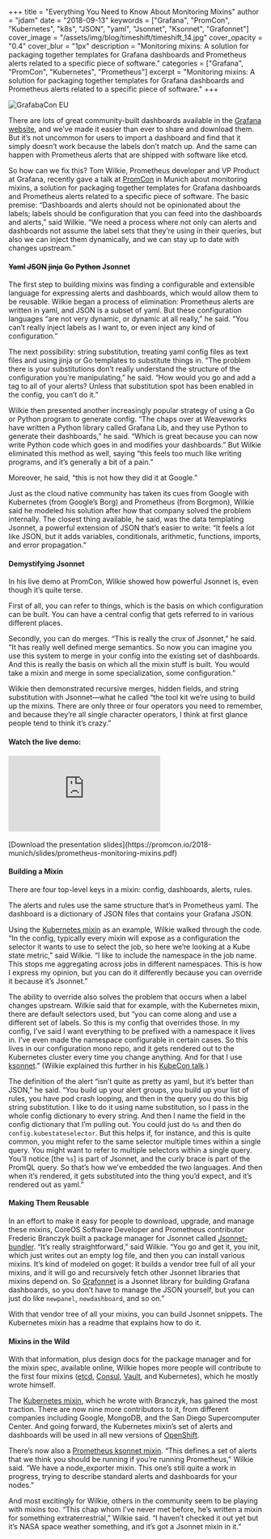 +++
title = "Everything You Need to Know About Monitoring Mixins"
author = "jdam"
date = "2018-09-13"
keywords = ["Grafana", "PromCon", "Kubernetes", "k8s", "JSON", "yaml", "Jsonnet", "Ksonnet", "Grafonnet"]
cover_image = "/assets/img/blog/timeshift/timeshift_14.jpg"
cover_opacity = "0.4"
cover_blur = "1px"
description = "Monitoring mixins: A solution for packaging together templates for Grafana dashboards and Prometheus alerts related to a specific piece of software."
categories = ["Grafana", "PromCon", "Kubernetes", "Prometheus"]
excerpt = "Monitoring mixins: A solution for packaging together templates for Grafana dashboards and Prometheus alerts related to a specific piece of software."
+++

![GrafabaCon EU](/assets/img/blog/tom_mixins_promcon.jpg)

There are lots of great community-built dashboards available in the [Grafana website](https://grafana.com/dashboards), and we’ve made it easier than ever to share and download them. But it’s not uncommon for users to import a dashboard and find that it simply doesn’t work because the labels don’t match up. And the same can happen with Prometheus alerts that are shipped with software like etcd.

So how can we fix this? Tom Wilkie, Prometheus developer and VP Product at Grafana, recently gave a talk at [PromCon](http://promcon.io/) in Munich about monitoring mixins, a solution for packaging together templates for Grafana dashboards and Prometheus alerts related to a specific piece of software. The basic premise: “Dashboards and alerts should not be opinionated about the labels; labels should be configuration that you can feed into the dashboards and alerts,” said Wilkie. “We need a process where not only can alerts and dashboards not assume the label sets that they’re using in their queries, but also we can inject them dynamically, and we can stay up to date with changes upstream.”

#### ~~Yaml~~ ~~JSON~~ ~~jinja~~ ~~Go~~ ~~Python~~ Jsonnet

The first step to building mixins was finding a configurable and extensible language for expressing alerts and dashboards, which would allow them to be reusable. Wilkie began a process of elimination: Prometheus alerts are written in yaml, and JSON is a subset of yaml. But these configuration languages “are not very dynamic, or dynamic at all really,” he said. “You can’t really inject labels as I want to, or even inject any kind of configuration.”

The next possibility: string substitution, treating yaml config files as text files and using jinja or Go templates to substitute things in. “The problem there is your substitutions don’t really understand the structure of the configuration you’re manipulating,” he said. “How would you go and add a tag to all of your alerts? Unless that substitution spot has been enabled in the config, you can’t do it.”

Wilkie then presented another increasingly popular strategy of using a Go or Python program to generate config. “The chaps over at Weaveworks have written a Python library called Grafana Lib, and they use Python to generate their dashboards,” he said. “Which is great because you can now write Python code which goes in and modifies your dashboards.” But Wilkie eliminated this method as well, saying “this feels too much like writing programs, and it’s generally a bit of a pain.”

Moreover, he said, “this is not how they did it at Google.”

Just as the cloud native community has taken its cues from Google with Kubernetes (from Google’s Borg) and Prometheus (from Borgmon), Wilkie said he modeled his solution after how that company solved the problem internally. The closest thing available, he said, was the data templating Jsonnet, a powerful extension of JSON that’s easier to write: “It feels a lot like JSON, but it adds variables, conditionals, arithmetic, functions, imports, and error propagation.”

#### Demystifying Jsonnet

In his live demo at PromCon, Wilkie showed how powerful Jsonnet is, even though it’s quite terse.

First of all, you can refer to things, which is the basis on which configuration can be built. You can have a central config that gets referred to in various different places.

Secondly, you can do merges. “This is really the crux of Jsonnet,” he said. “It has really well defined merge semantics. So now you can imagine you use this system to merge in your config into the existing set of dashboards. And this is really the basis on which all the mixin stuff is built. You would take a mixin and merge in some specialization, some configuration.”

Wilkie then demonstrated recursive merges, hidden fields, and string substitution with Jsonnet—what he called “the tool kit we’re using to build up the mixins. There are only three or four operators you need to remember, and because they’re all single character operators, I think at first glance people tend to think it’s crazy.”

#### Watch the live demo:
<div class="video-wrapper">
	<iframe src="https://www.youtube.com/embed/VvJx0WTiGcA?start=7570" frameborder="0" allow="autoplay; encrypted-media" allowfullscreen=""></iframe>
	</div>
<br />
[Download the presentation slides](https://promcon.io/2018-munich/slides/prometheus-monitoring-mixins.pdf)

#### Building a Mixin

There are four top-level keys in a mixin: config, dashboards, alerts, rules.

The alerts and rules use the same structure that’s in Prometheus yaml. The dashboard is a dictionary of JSON files that contains your Grafana JSON.

Using the [Kubernetes mixin](https://github.com/kubernetes-monitoring/kubernetes-mixin) as an example, Wilkie walked through the code. “In the config, typically every mixin will expose as a configuration the selector it wants to use to select the job, so here we’re looking at a Kube state metric,” said Wilkie. “I like to include the namespace in the job name. This stops me aggregating across jobs in different namespaces. This is how I express my opinion, but you can do it differently because you can override it because it’s Jsonnet.”

The ability to override also solves the problem that occurs when a label changes upstream. Wilkie said that for example, with the Kubernetes mixin, there are default selectors used, but “you can come along and use a different set of labels. So this is my config that overrides those. In my config, I’ve said I want everything to be prefixed with a namespace it lives in. I’ve even made the namespace configurable in certain cases. So this lives in our configuration mono repo, and it gets rendered out to the Kubernetes cluster every time you change anything. And for that I use [ksonnet](https://ksonnet.io/).” (Wilkie explained this further in his [KubeCon talk](https://www.youtube.com/watch?v=b7-DtFfsL6E).)

The definition of the alert “isn’t quite as pretty as yaml, but it’s better than JSON,” he said. “You build up your alert groups, you build up your list of rules, you have pod crash looping, and then in the query you do this big string substitution. I like to do it using name substitution, so I pass in the whole config dictionary to every string. And then I name the field in the config dictionary that I’m pulling out. You could just do `%s` and then do `config.kubestateselector`. But this helps if, for instance, and this is quite common, you might refer to the same selector multiple times within a single query. You might want to refer to multiple selectors within a single query. You’ll notice [the `%s`] is part of Jsonnet, and the curly brace is part of the PromQL query. So that’s how we’ve embedded the two languages. And then when it’s rendered, it gets substituted into the thing you’d expect, and it’s rendered out as yaml.”

#### Making Them Reusable

In an effort to make it easy for people to download, upgrade, and manage these mixins, CoreOS Software Developer and Prometheus contributor Frederic Branczyk built a package manager for Jsonnet called [Jsonnet-bundler](https://github.com/jsonnet-bundler/jsonnet-bundler). “It’s really straightforward,” said Wilkie. “You go and get it, you init, which just writes out an empty log file, and then you can install various mixins. It’s kind of modeled on goget: It builds a vendor tree full of all your mixins, and it will go and recursively fetch other Jsonnet libraries that mixins depend on. So [Grafonnet](https://github.com/grafana/grafonnet-lib) is a Jsonnet library for building Grafana dashboards, so you don’t have to manage the JSON yourself, but you can just do like `newpanel`, `newdashboard`, and so on.”

With that vendor tree of all your mixins, you can build Jsonnet snippets. The Kubernetes mixin has a readme that explains how to do it.

#### Mixins in the Wild

With that information, plus design docs for the package manager and for the mixin spec, available online, Wilkie hopes more people will contribute to the first four mixins ([etcd](https://github.com/etcd-io/etcd/tree/master/Documentation/etcd-mixin), [Consul](https://github.com/grafana/jsonnet-libs/tree/master/consul-mixin), [Vault](https://github.com/grapeshot/vault_exporter/tree/master/vault-mixin), and Kubernetes), which he mostly wrote himself.

The [Kubernetes mixin](https://github.com/kubernetes-monitoring/kubernetes-mixin), which he wrote with Branczyk, has gained the most traction. There are now nine more contributors to it, from different companies including Google, MongoDB, and the San Diego Supercomputer Center. And going forward, the Kubernetes mixin’s set of alerts and dashboards will be used in all new versions of [OpenShift](https://www.openshift.com/).

There’s now also a [Prometheus ksonnet mixin](https://github.com/grafana/jsonnet-libs/tree/master/prometheus-ksonnet). “This defines a set of alerts that we think you should be running if you’re running Prometheus,” Wilkie said. “We have a node_exporter mixin. This one’s still quite a work in progress, trying to describe standard alerts and dashboards for your nodes.”

And most excitingly for Wilkie, others in the community seem to be playing with mixins too. “This chap whom I’ve never met before, he’s written a mixin for something extraterrestrial,” Wilkie said. “I haven’t checked it out yet but it’s NASA space weather something, and it’s got a Jsonnet mixin in it.”
